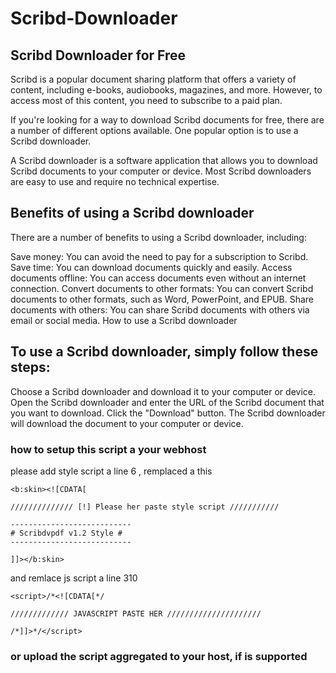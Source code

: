 # Scribd-Downloader

## Scribd Downloader for Free
Scribd is a popular document sharing platform that offers a variety of content, including e-books, audiobooks, magazines, and more. However, to access most of this content, you need to subscribe to a paid plan.

If you're looking for a way to download Scribd documents for free, there are a number of different options available. One popular option is to use a Scribd downloader.

A Scribd downloader is a software application that allows you to download Scribd documents to your computer or device. Most Scribd downloaders are easy to use and require no technical expertise.

## Benefits of using a Scribd downloader

There are a number of benefits to using a Scribd downloader, including:

Save money: You can avoid the need to pay for a subscription to Scribd.
Save time: You can download documents quickly and easily.
Access documents offline: You can access documents even without an internet connection.
Convert documents to other formats: You can convert Scribd documents to other formats, such as Word, PowerPoint, and EPUB.
Share documents with others: You can share Scribd documents with others via email or social media.
How to use a Scribd downloader

## To use a Scribd downloader, simply follow these steps:

Choose a Scribd downloader and download it to your computer or device.
Open the Scribd downloader and enter the URL of the Scribd document that you want to download.
Click the "Download" button.
The Scribd downloader will download the document to your computer or device.

###  how to setup this script a your webhost
please add style script a line 6 , remplaced a this
```
<b:skin><![CDATA[

////////////// [!] Please her paste style script ///////////

---------------------------
# Scribdvpdf v1.2 Style #
---------------------------

]]></b:skin>
```
and remlace js script a line 310
```
<script>/*<![CDATA[*/

///////////// JAVASCRIPT PASTE HER /////////////////////

/*]]>*/</script>
```
### or upload the script aggregated to your host, if is supported
